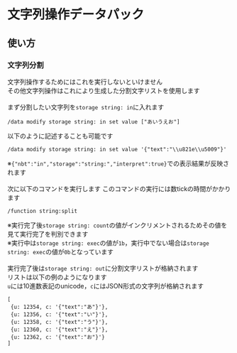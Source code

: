 # 文字列操作データパック

## 使い方

### 文字列分割

文字列操作するためにはこれを実行しないといけません<br>
その他文字列操作はこれにより生成した分割文字リストを使用します<br>
<br>
まず分割したい文字列を`storage string: in`に入れます<br>
 ```
/data modify storage string: in set value ["あいうえお"]
 ```
以下のように記述することも可能です<br>
 ```
/data modify storage string: in set value '{"text":"\\u821e\\u5009"}'
 ```
※`{"nbt":"in","storage":"string:","interpret":true}`での表示結果が反映されます<br>
<br>
次に以下のコマンドを実行します
このコマンドの実行には数tickの時間がかかります
 ```
/function string:split
 ```
※実行完了後`storage string: count`の値がインクリメントされるためその値を見て実行完了を判別できます<br>
※実行中は`storage string: exec`の値が`1b`，実行中でない場合は`storage string: exec`の値が`0b`となっています<br>
<br>
実行完了後は`storage string: out`に分割文字リストが格納されます<br>
リストは以下の例のようになります<br>
`u`には10進数表記のunicode，`c`にはJSON形式の文字列が格納されます
 ```
[
  {u: 12354, c: '{"text":"あ"}'},
  {u: 12356, c: '{"text":"い"}'},
  {u: 12358, c: '{"text":"う"}'},
  {u: 12360, c: '{"text":"え"}'},
  {u: 12362, c: '{"text":"お"}'}
]
 ```
